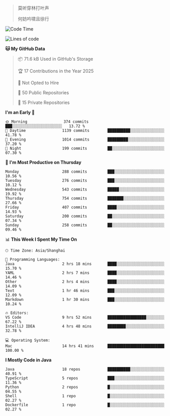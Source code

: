 > 莫听穿林打叶声
> 
> 何妨吟啸且徐行

<!-- ![Github Stats](https://github-readme-stats.vercel.app/api?username=catch6&count_private=true&show_icons=true&theme=gruvbox) -->

<!-- ![Top Langs](https://github-readme-stats.vercel.app/api/top-langs/?username=catch6&layout=compact) -->

<!--START_SECTION:waka-->
![Code Time](http://img.shields.io/badge/Code%20Time-2%2C071%20hrs%201%20min-blue)

![Lines of code](https://img.shields.io/badge/From%20Hello%20World%20I%27ve%20Written-9.4%20million%20lines%20of%20code-blue)

**🐱 My GitHub Data** 

> 📦 71.6 kB Used in GitHub's Storage 
 > 
> 🏆 17 Contributions in the Year 2025
 > 
> 🚫 Not Opted to Hire
 > 
> 📜 50 Public Repositories 
 > 
> 🔑 15 Private Repositories 
 > 
**I'm an Early 🐤** 

```text
🌞 Morning                374 commits         ███░░░░░░░░░░░░░░░░░░░░░░   13.72 % 
🌆 Daytime                1139 commits        ██████████░░░░░░░░░░░░░░░   41.78 % 
🌃 Evening                1014 commits        █████████░░░░░░░░░░░░░░░░   37.20 % 
🌙 Night                  199 commits         ██░░░░░░░░░░░░░░░░░░░░░░░   07.30 % 
```
📅 **I'm Most Productive on Thursday** 

```text
Monday                   288 commits         ███░░░░░░░░░░░░░░░░░░░░░░   10.56 % 
Tuesday                  276 commits         ███░░░░░░░░░░░░░░░░░░░░░░   10.12 % 
Wednesday                543 commits         █████░░░░░░░░░░░░░░░░░░░░   19.92 % 
Thursday                 754 commits         ███████░░░░░░░░░░░░░░░░░░   27.66 % 
Friday                   407 commits         ████░░░░░░░░░░░░░░░░░░░░░   14.93 % 
Saturday                 200 commits         ██░░░░░░░░░░░░░░░░░░░░░░░   07.34 % 
Sunday                   258 commits         ██░░░░░░░░░░░░░░░░░░░░░░░   09.46 % 
```


📊 **This Week I Spent My Time On** 

```text
🕑︎ Time Zone: Asia/Shanghai

💬 Programming Languages: 
Java                     2 hrs 18 mins       ████░░░░░░░░░░░░░░░░░░░░░   15.70 % 
YAML                     2 hrs 7 mins        ████░░░░░░░░░░░░░░░░░░░░░   14.46 % 
Other                    2 hrs 4 mins        ████░░░░░░░░░░░░░░░░░░░░░   14.09 % 
Text                     1 hr 46 mins        ███░░░░░░░░░░░░░░░░░░░░░░   12.09 % 
Markdown                 1 hr 30 mins        ███░░░░░░░░░░░░░░░░░░░░░░   10.24 % 

🔥 Editors: 
VS Code                  9 hrs 52 mins       █████████████████░░░░░░░░   67.22 % 
IntelliJ IDEA            4 hrs 48 mins       ████████░░░░░░░░░░░░░░░░░   32.78 % 

💻 Operating System: 
Mac                      14 hrs 41 mins      █████████████████████████   100.00 % 
```

**I Mostly Code in Java** 

```text
Java                     18 repos            ██████████░░░░░░░░░░░░░░░   40.91 % 
TypeScript               5 repos             ███░░░░░░░░░░░░░░░░░░░░░░   11.36 % 
Python                   2 repos             █░░░░░░░░░░░░░░░░░░░░░░░░   04.55 % 
Shell                    1 repo              █░░░░░░░░░░░░░░░░░░░░░░░░   02.27 % 
Dockerfile               1 repo              █░░░░░░░░░░░░░░░░░░░░░░░░   02.27 % 
```




<!--END_SECTION:waka-->
